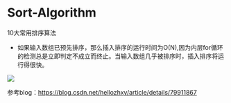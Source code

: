 # Sort-Algorithm
10大常用排序算法
* 如果输入数组已预先排序，那么插入排序的运行时间为O(N),因为内层for循环的检测总是立即判定不成立而终止。当输入数组几乎被排序时，插入排序将运行得很快。

![](https://github.com/hl249853856/Sort-Algorithm/blob/master/%E6%8E%92%E5%BA%8F%E7%AE%97%E6%B3%95%E6%80%BB%E7%BB%93.jpg?raw=true)


参考blog：https://blog.csdn.net/hellozhxy/article/details/79911867
